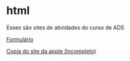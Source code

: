 # html

Esses são sites de atividades do curso de ADS

<a href="FormulárioAtv/index.html">Formulário</a>

<a href="aula2/index.html">Copia do site da apple (Incompleto)</a>

 
